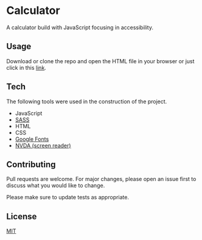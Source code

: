 # Calculator
A calculator build with JavaScript focusing in accessibility.

## Usage
Download or clone the repo and open the HTML file in your browser or just click in this [link](https://mbthales.github.io/calculator/).

## Tech
The following tools were used in the construction of the project.
- JavaScript
- [SASS](https://sass-lang.com/)
- HTML
- CSS
- [Google Fonts](https://fonts.google.com/)
- [NVDA (screen reader)](https://www.nvaccess.org/)

## Contributing
Pull requests are welcome. For major changes, please open an issue first to discuss what you would like to change.

Please make sure to update tests as appropriate.

## License
[MIT](https://github.com/mbthales/calculator/blob/master/license)
